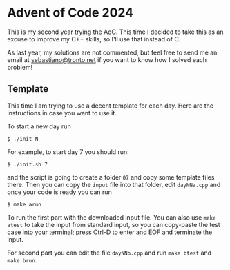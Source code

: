 # Advent of Code 2024

This is my second year trying the AoC. This time I decided to take this
as an excuse to improve my C++ skills, so I'll use that instead of C.

As last year, my solutions are not commented, but feel free to send
me an email at sebastiano@tronto.net if you want to know how I solved
each problem!

## Template

This time I am trying to use a decent template for each day. Here are the
instructions in case you want to use it.

To start a new day run

```
$ ./init N
```

For example, to start day 7 you should run:

```
$ ./init.sh 7
```

and the script is going to create a folder `07` and copy some template
files there. Then you can copy the `input` file into that folder, edit
`dayNNa.cpp` and once your code is ready you can run

```
$ make arun
```

To run the first part with the downloaded input file. You can also use
`make atest` to take the input from standard input, so you can copy-paste
the test case into your terminal; press Ctrl-D to enter and EOF and
terminate the input.

For second part you can edit the file `dayNNb.cpp` and run `make btest`
and `make brun`.
